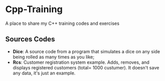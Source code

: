 # Cpp-Training
A place to share my C++ training codes and exercises

## Sources Codes
- **Dice**: A source code from a program that simulates a dice on any side being rolled as many times as you like;
- **Rcs**: Customer registration system example. Adds, removes, and displays registered customers (total= 1000 custumer). It doesn't save any data, it's just an example.
